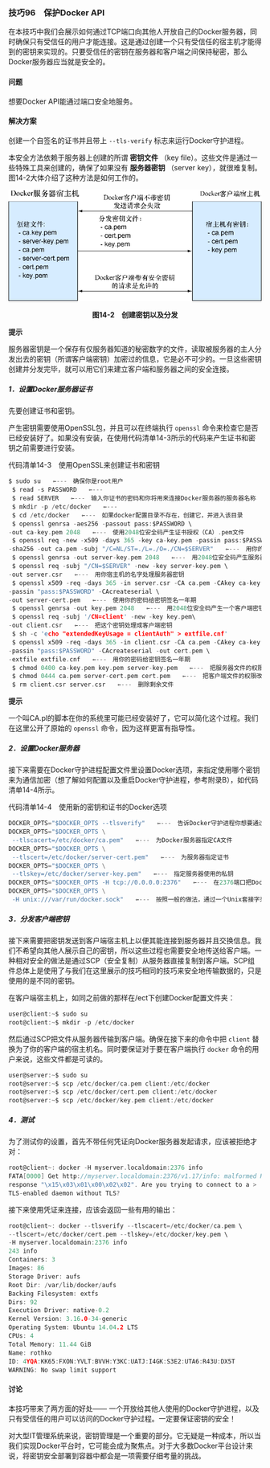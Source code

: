 ### 技巧96　保护Docker API

在本技巧中我们会展示如何通过TCP端口向其他人开放自己的Docker服务器，同时确保只有受信任的用户才能连接。这是通过创建一个只有受信任的宿主机才能得到的密钥来实现的。只要受信任的密钥在服务器和客户端之间保持秘密，那么Docker服务器应当就是安全的。

#### 问题

想要Docker API能通过端口安全地服务。

#### 解决方案

创建一个自签名的证书并且带上 `--tls-verify` 标志来运行Docker守护进程。

本安全方法依赖于服务器上创建的所谓 **密钥文件** （key file）。这些文件是通过一些特殊工具来创建的，确保了如果没有 **服务器密钥** （server key），就很难复制。图14-2大体介绍了这种方法是如何工作的。

![65.png](../images/65.png)
<center class="my_markdown"><b class="my_markdown">图14-2　创建密钥以及分发</b></center>



**提示**

服务器密钥是一个保存有仅服务器知道的秘密数字的文件，读取被服务器的主人分发出去的密钥（所谓客户端密钥）加密过的信息，它是必不可少的。一旦这些密钥创建并分发完毕，就可以用它们来建立客户端和服务器之间的安全连接。



##### 1．设置Docker服务器证书

先要创建证书和密钥。

产生密钥需要使用OpenSSL包，并且可以在终端执行 `openssl` 命令来检查它是否已经安装好了。如果没有安装，在使用代码清单14-3所示的代码来产生证书和密钥之前需要进行安装。

代码清单14-3　使用OpenSSL来创建证书和密钥

```c
$ sudo su　　⇽---　确保你是root用户
 $ read -s PASSWORD　　⇽---　
 $ read SERVER　　⇽---　输入你证书的密码和你将用来连接Docker服务器的服务器名称
 $ mkdir -p /etc/docker　　⇽---　
 $ cd /etc/docker　　⇽---　如果docker配置目录不存在，创建它，并进入该目录
 $ openssl genrsa -aes256 -passout pass:$PASSWORD \
-out ca-key.pem 2048　　⇽---　使用2048位安全码产生证书授权（CA）.pem文件
 $ openssl req -new -x509 -days 365 -key ca-key.pem -passin pass:$PASSWORD \
-sha256 -out ca.pem -subj "/C=NL/ST=./L=./O=./CN=$SERVER"　　⇽---　用你的密码和地址给CA密钥签名一年期
 $ openssl genrsa -out server-key.pem 2048　　⇽---　用2048位安全码产生服务器密钥
 $ openssl req -subj "/CN=$SERVER" -new -key server-key.pem \
-out server.csr　　⇽---　用你宿主机的名字处理服务器密钥
 $ openssl x509 -req -days 365 -in server.csr -CA ca.pem -CAkey ca-key.pem
-passin "pass:$PASSWORD" -CAcreateserial \
-out server-cert.pem　　⇽---　使用你的密码给密钥签名一年期
 $ openssl genrsa -out key.pem 2048　　⇽---　用2048位安全码产生一个客户端密钥
 $ openssl req -subj '/CN=client' -new -key key.pem\
-out client.csr　　⇽---　把这个密钥处理成客户端密钥
 $ sh -c 'echo "extendedKeyUsage = clientAuth" > extfile.cnf'
 $ openssl x509 -req -days 365 -in client.csr -CA ca.pem -CAkey ca-key.pem \
-passin "pass:$PASSWORD" -CAcreateserial -out cert.pem \
-extfile extfile.cnf　　⇽---　用你的密码给密钥签名一年期
 $ chmod 0400 ca-key.pem key.pem server-key.pem　　⇽---　把服务器文件的权限改为对root只读
 $ chmod 0444 ca.pem server-cert.pem cert.pem　　⇽---　把客户端文件的权限改为对所有人只读
 $ rm client.csr server.csr　　⇽---　删除剩余文件
```



**提示**

一个叫CA.pl的脚本在你的系统里可能已经安装好了，它可以简化这个过程。我们在这里公开了原始的 `openssl` 命令，因为这样更富有指导性。



##### 2．设置Docker服务器

接下来需要在Docker守护进程配置文件里设置Docker选项，来指定使用哪个密钥来为通信加密（想了解如何配置以及重启Docker守护进程，参考附录B），如代码清单14-4所示。

代码清单14-4　使用新的密钥和证书的Docker选项

```c
DOCKER_OPTS="$DOCKER_OPTS --tlsverify"　　⇽---　告诉Docker守护进程你想要通过TLS加密的方式来保障连接的安全
DOCKER_OPTS="$DOCKER_OPTS \
 --tlscacert=/etc/docker/ca.pem"　　⇽---　为Docker服务器指定CA文件
DOCKER_OPTS="$DOCKER_OPTS \
 --tlscert=/etc/docker/server-cert.pem"　　⇽---　为服务器指定证书
DOCKER_OPTS="$DOCKER_OPTS \
 --tlskey=/etc/docker/server-key.pem"　　⇽---　指定服务器使用的私钥
DOCKER_OPTS="$DOCKER_OPTS -H tcp://0.0.0.0:2376"　　⇽---　在2376端口把Docker守护进程通过TCP开放给外部客户端
DOCKER_OPTS="$DOCKER_OPTS \
 -H unix:///var/run/docker.sock"　　⇽---　按照一般的做法，通过一个Unix套接字来在本地开放Docker守护进程
```

##### 3．分发客户端密钥

接下来需要把密钥发送到客户端宿主机上以便其能连接到服务器并且交换信息。我们不希望向其他人展示自己的密钥，所以这些过程也需要安全地传送给客户端。一种相对安全的做法是通过SCP（安全复制）从服务器直接复制到客户端。SCP组件总体上是使用了与我们在这里展示的技巧相同的技巧来安全地传输数据的，只是使用的是不同的密钥。

在客户端宿主机上，如同之前做的那样在/ect下创建Docker配置文件夹：

```c
user@client:~$ sudo su
root@client:~$ mkdir -p /etc/docker
```

然后通过SCP把文件从服务器传输到客户端。确保在接下来的命令中把 `client` 替换为了你的客户端的宿主机名。同时要保证对于要在客户端执行 `docker` 命令的用户来说，这些文件都是可读的。

```c
user@server:~$ sudo su
root@server:~$ scp /etc/docker/ca.pem client:/etc/docker
root@server:~$ scp /etc/docker/cert.pem client:/etc/docker
root@server:~$ scp /etc/docker/key.pem client:/etc/docker
```

##### 4．测试

为了测试你的设置，首先不带任何凭证向Docker服务器发起请求，应该被拒绝才对：

```c
root@client~: docker -H myserver.localdomain:2376 info
FATA[0000] Get http://myserver.localdomain:2376/v1.17/info: malformed HTTP >
response "\x15\x03\x01\x00\x02\x02". Are you trying to connect to a >
TLS-enabled daemon without TLS?
```

接下来使用凭证来连接，应该会返回一些有用的输出：

```c
root@client~: docker --tlsverify --tlscacert=/etc/docker/ca.pem \
--tlscert=/etc/docker/cert.pem --tlskey=/etc/docker/key.pem \
-H myserver.localdomain:2376 info
243 info
Containers: 3
Images: 86
Storage Driver: aufs
Root Dir: /var/lib/docker/aufs
Backing Filesystem: extfs
Dirs: 92
Execution Driver: native-0.2
Kernel Version: 3.16.0-34-generic
Operating System: Ubuntu 14.04.2 LTS
CPUs: 4
Total Memory: 11.44 GiB
Name: rothko
ID: 4YQA:KK65:FXON:YVLT:BVVH:Y3KC:UATJ:I4GK:S3E2:UTA6:R43U:DX5T
WARNING: No swap limit support
```

#### 讨论

本技巧带来了两方面的好处—— 一个开放给其他人使用的Docker守护进程，以及只有受信任的用户可以访问的Docker守护过程。一定要保证密钥的安全！

对大型IT管理系统来说，密钥管理是一个重要的部分。它无疑是一种成本，所以当我们实现Docker平台时，它可能会成为聚焦点。对于大多数Docker平台设计来说，将密钥安全部署到容器中都会是一项需要仔细考量的挑战。

